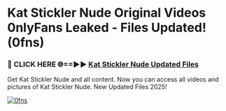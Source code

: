 # Kat Stickler Nude Original Videos 0nlyFans Leaked - Files Updated! (0fns)

<h3>🔴 CLICK HERE 🌐==►► <a href="https://tinyurl.com/yrmya6cz" rel="nofollow">Kat Stickler Nude Updated Files</a></h3>

Get Kat Stickler Nude and all content. Now you can access all videos and pictures of Kat Stickler Nude. New Updated Files 2025!

[![0fns](https://i.imgur.com/FMdXYCs.gif)](https://tinyurl.com/yrmya6cz)
